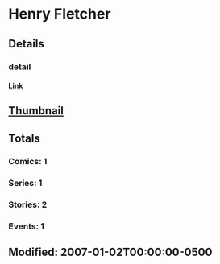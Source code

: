 # Henry  Fletcher 
## Details
### detail
#### [Link](http://marvel.com/comics/creators/7351/henry_fletcher?utm_campaign=apiRef&utm_source=225578a89fc76f3d20fbffda5d17a88d)
## [Thumbnail](http://i.annihil.us/u/prod/marvel/i/mg/b/40/image_not_available.jpg)
## Totals
### Comics: 1
### Series: 1
### Stories: 2
### Events: 1
## Modified: 2007-01-02T00:00:00-0500